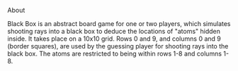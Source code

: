 About

Black Box is an abstract board game for one or two players, which simulates shooting rays into a black box to deduce the locations of "atoms" hidden inside.
It takes place on a 10x10 grid. Rows 0 and 9, and columns 0 and 9 (border squares), are used by the guessing player for shooting rays into the black box. The atoms are restricted to being within rows 1-8 and columns 1-8.

